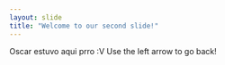```yaml
---
layout: slide
title: "Welcome to our second slide!"
---
```

Oscar estuvo aqui prro :V
Use the left arrow to go back!

